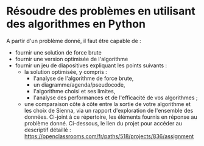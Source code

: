 
# Résoudre des problèmes en utilisant des algorithmes en Python

A partir d'un problème donné, il faut être capable de :
- fournir une solution de force brute
- fournir une version optimisée de l'algorithme
- fournir un jeu de diapositives expliquant les points suivants :
    - la solution optimisée, y compris :
        - l'analyse de l'algorithme de force brute,
        - un diagramme/agenda/pseudocode,
        - l'algorithme choisi et ses limites,
        - l'analyse des performances et de l'efficacité de vos algorithmes ;
    - une comparaison côte à côte entre la sortie de votre algorithme et les choix de Sienna, via un rapport d'exploration de l'ensemble des données.
Ci-joint à ce répertoire, les éléments fournis en réponse au problème donné.
Ci-dessous, le lien du projet pour accéder au descriptif détaillé :
https://openclassrooms.com/fr/paths/518/projects/836/assignment



